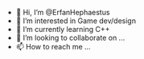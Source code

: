 - 👋 Hi, I’m @ErfanHephaestus
- 👀 I’m interested in Game dev/design 
- 🌱 I’m currently learning C++
- 💞️ I’m looking to collaborate on ...
- 📫 How to reach me ...

<!---
ErfanHephaestus/ErfanHephaestus is a ✨ special ✨ repository because its `README.md` (this file) appears on your GitHub profile.
You can click the Preview link to take a look at your changes.
--->
